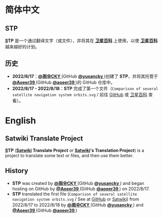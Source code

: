 # 简体中文

## STP

**[S](https://sat.huijiwiki.com/)TP** 是一个通过翻译文字（或文件），并将其在 **[卫星百科](https://sat.huijiwiki.com/)** 上使用，以使 **[卫星百科](https://sat.huijiwiki.com/)** 越来越好的计划。

## 历史

- **2022/8/17**：**[@雨伞CKY ](https://sat.huijiwiki.com/wiki/%E7%94%A8%E6%88%B7:%E9%9B%A8%E4%BC%9ECKY)** (GitHub **[@yusancky ](https://github.com/yusancky/)**)创建了 **STP**，并将其托管于 **[@Aoeer39 ](https://sat.huijiwiki.com/wiki/%E7%94%A8%E6%88%B7:aoeer39)** (GitHub **[@aoeer39 ](https://github.com/aoeer39/)**)的 GitHub 仓库中。
- **2022/8/17 - 2022/8/18**：**STP** 完成了第一个文件（`Comparison of several satellite navigation system orbits.svg` / 前往 [GitHub](https://github.com/aoeer39/satwiki-translate-project/blob/main/file/Comparison_satellite_navigation_orbits/Comparison_satellite_navigation_orbits.svg) 或 [卫星百科](https://sat.huijiwiki.com/wiki/%E6%96%87%E4%BB%B6:Comparison_of_several_satellite_navigation_system_orbits.svg) 查看）。

# English

## Satwiki Translate Project

**[S](https://sat.huijiwiki.com/)TP** (**[Satwiki](https://sat.huijiwiki.com/) Translate Project** or **[Satwiki](https://sat.huijiwiki.com/)'s Translation Project**) is a project to translate some text or files, and then use them better. 

## History

- **STP** was created by **[@雨伞CKY ](https://sat.huijiwiki.com/wiki/%E7%94%A8%E6%88%B7:%E9%9B%A8%E4%BC%9ECKY)** (GitHub **[@yusancky ](https://github.com/yusancky/)**) and began hosting on GitHub by **[@Aoeer39 ](https://sat.huijiwiki.com/wiki/%E7%94%A8%E6%88%B7:aoeer39)** (GitHub **[@aoeer39 ](https://github.com/aoeer39/)**) on 2022/8/17. 
- **STP** translated the first file (`Comparison of several satellite navigation system orbits.svg` / See at [GitHub](https://github.com/aoeer39/satwiki-translate-project/blob/main/file/Comparison_satellite_navigation_orbits/Comparison_satellite_navigation_orbits.svg) or [Satwiki](https://sat.huijiwiki.com/wiki/%E6%96%87%E4%BB%B6:Comparison_of_several_satellite_navigation_system_orbits.svg)) from 2022/8/17 to 2022/8/18 by **[@雨伞CKY ](https://sat.huijiwiki.com/wiki/%E7%94%A8%E6%88%B7:%E9%9B%A8%E4%BC%9ECKY)** (GitHub **[@yusancky ](https://github.com/yusancky/)**) and **[@Aoeer39 ](https://sat.huijiwiki.com/wiki/%E7%94%A8%E6%88%B7:aoeer39)** (GitHub **[@aoeer39 ](https://github.com/aoeer39/)**)
